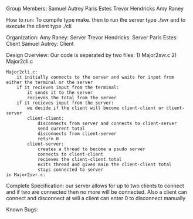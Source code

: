 Group Members:
	Samuel Autrey
	Paris Estes
	Trevor Hendricks
	Amy Raney

How to run:
    To compile type make. then to run the server type ./svr <port> and to execute the client type ./cli <machine> <port> <other client ip address>

Organization:
  Amy Raney:        Server
	Trevor Hendricks: Server
	Paris Estes:      Client
  Samuel Autrey:    Client

Design Overview:
    Our code is seperated by two files: 
    1) Major2svr.c 
    2) Major2cli.c

    Major2cli.c:
        it initially connects to the server and waits for input from either the terminal or the server
        if it recieves input from the terminal: 
            it sends it to the server
            recieves the total from the server
        if it recieves input from the server:
            we decide if the client will become client-client or client-server
            client-client:
                disconnects from server and connects to client-server
                send current total
                disconnects from client-server
                return 0
            client-server:
                creates a thread to become a psudo server
                connects to client-client
                recieves the client-client total
                exits thread and gives main the client-client total
                stays connected to server
    in Major2svr.c:


	
Complete Specification:
    our server allows for up to two clients to connect and if two are connected then no more will be connected. Also a client can connect and disconnect at will
    a client can enter 0 to disconnect manually

Known Bugs:
